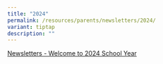```yaml
---
title: "2024"
permalink: /resources/parents/newsletters/2024/
variant: tiptap
description: ""
---
```

<p><a href="/files/Newsletter to Parents/2024/Letter_to_Parents___Welcome_to_2024_School_Year.pdf" rel="noopener noreferrer nofollow" target="_blank">Newsletters - Welcome to 2024 School Year</a></p>